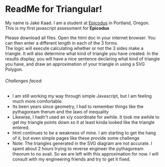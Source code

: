 <h1> ReadMe for Triangular! </h1>
<p>
	My name is Jake Kaad.  I am a student at <a href="https://www.epicodus.com/">Epicodus</a> in Portland, Oregon. </br>
	This is my first javascript assessment for <strong> Epicodus </strong>
</p>

<p>
	Please download all files.  Open the html doc in your internet browser.  You can then enter a different length in each of the 3 forms. 
	</br>
	The logic will execute calculating whether or not the 3 sides make a triangle.  It will also determine what kind of triangle you have created.  In the results display, you will have a nice sentence declaring what kind of triangle you have, and draw an approximation of your triangle in using a SVG Polygon.  
	<br/> 
</p>
<p>
<h6>Challenges faced:</h6>  
	<ul>
		<li>I am still working my way through simple Javascript, but I am feeling much more comfortable.  </li>
		<li>Its been years since geometry, I had to remember things like the pythagoream therum and the laws of inequality</li>
		<li>Likewise, I hadn't used an x/y coordinate for awhile.  It took me awhile to get my triangle points down so it at least kinda looked like the triangle entered.
		<li>html continues to be a weakness of mine.  I am starting to get the hang of it, but even simple pages like these provide some challenge</li>
		<li>Note: The triangles generated in the SVG diagram are not accurate.  I spent about 2 hours trying to reverse engineer the pythagoream theorum to no avail.  So we are left with this approximation for now.  I will consult with my engineering friends and try to get it fixed.
	</ul>
</p>

